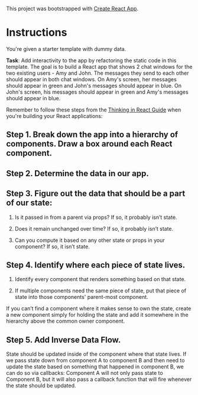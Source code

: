 This project was bootstrapped with [Create React App](https://github.com/facebook/create-react-app).

# Instructions

You're given a starter template with dummy data.

**Task**: Add interactivity to the app by refactoring the static code in this
template. The goal is to build a React app that shows 2 chat windows for the
two existing users - Amy and John. The messages they send to each other should
appear in both chat windows. On Amy's screen, her messages should appear in green and
John's messages should appear in blue. On John's screen, his messages should appear in
green and Amy's messages should appear in blue.

Remember to follow these steps from the [Thinking in React Guide](https://reactjs.org/docs/thinking-in-react.html) when you're building your
React applications:

## Step 1. Break down the app into a hierarchy of components. Draw a box around each React component.

## Step 2. Determine the data in our app.

## Step 3. Figure out the data that should be a part of our state:

1.  Is it passed in from a parent via props? If so, it probably isn’t state.

2.  Does it remain unchanged over time? If so, it probably isn’t state.

3.  Can you compute it based on any other state or props in your component?
    If so, it isn’t state.

## Step 4. Identify where each piece of state lives.

1.  Identify every component that renders something based on that state.

2.  If multiple components need the same piece of state, put that piece of state into those components' parent-most component.

If you can’t find a component where it makes sense to own the state, create
a new component simply for holding the state and add it somewhere in the
hierarchy above the common owner component.

## Step 5. Add Inverse Data Flow.

State should be updated inside of the component where that state lives.
If we pass state down from component A to component B and then need to update
the state based on something that happened in component B, we can do so via
callbacks: Component A will not only pass state to Component B, but it will
also pass a callback function that will fire whenever the state should be updated.